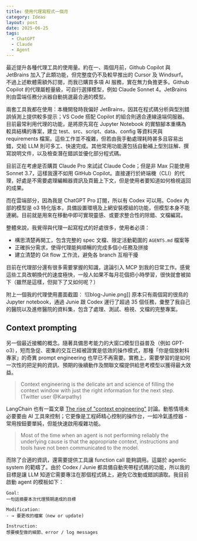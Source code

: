 ```yaml
---
title: 使用代理寫程式一個月
category: Ideas
layout: post
date: 2025-06-25
tags:
  - ChatGPT
  - Claude
  - Agent
---
```

最近提升各種代理工具的使用量。約在一、兩個月前，Github Copilot 與 JetBrains 加入了此類功能，但完整度仍不及較早推出的 Cursor 及 Windsurf。不過上述軟體需額外訂閱，而我已購買多項 AI 服務，實在無力負擔更多。Github Copilot 的代理屬輕量級，可自行選擇模型，例如 Claude Sonnet 4。JetBrains 則由雲端任務分派器自動挑選最合適的模型。

兩套工具我都在使用：本機開發時我偏好 JetBrains，因其在程式碼分析與型別錯誤偵測上提供較多提示；VS Code 搭配 Copilot 的組合則適合連線遠端伺服器。目前最常利用代理的功能，是將原先寫在 Jupyter Notebook 的實驗腳本重構為較具結構的專案，建立 test、src、script、data、config 等資料夾與 requirements 檔案。這些工作並不複雜，但若由我手動處理耗時甚多且容易出錯，交給 LLM 則可多工、快速完成。其他常用功能還包括自動補上型別註解、撰寫說明文件，以及檢查潛在錯誤並優化部分程式碼。

目前正在考慮是否購買 Claude Pro 來試試 Claude Code；但是非 Max 只能使用 Sonnet 3.7，這樣我還不如用 GitHub Copilot。直接運行於終端機（CLI）的代理，好處是不需要處理編輯器資訊及頁籤上下文，但是使用者要知道如何檢視返回的成果。

而在雲端部分，因為我是 ChatGPT Pro 訂閱，所以有 Codex 可以用。Codex 內部的模型是 o3 特化版本，具備設置環境及上網安裝模組的功能，但模型本身不能連網。目前就是用來在移動中即可實現靈感、或要求整合性的除錯、文檔編寫。

整體來說，我覺得與代理一起寫程式的好處很多，使用者必須：

- 構思清楚再開工，包含完整的 spec 文檔、限定活動範圍的 `AGENTS.md` 檔案等
- 正確拆分需求，使得代理能夠順暢的完成多個小任務及拼接
- 建立清楚的 Git flow 工作流，避免各 branch 互相干擾

目前在代理部分還有很多需要掌握的知識，遑論引入 MCP 到我的日常工作。感覺這些工具改朝換代的速度極快，一般人如果不每月花個把小時學習，很快就會被拋下（雖然是這樣，但拋下了又如何呢？）

附上一個我的代理使用畫面截圖：
![[blog-Junie.png]]
原本只有兩個寫的很鳥的 Jupyter notebook，通過 Junie 跟 Codex 運行了超過 35 個任務，彙整了我自己的醫院以及進修醫院的資料集，包含了處理、測試、檢視、文檔的完整專案。

## Context prompting

另一個最近接觸的概念。隨著具備思考能力的大窗口模型日益普及（例如 GPT-o3），短而急促、密集的交互已經被證實是低效的操作模式，那種「你是個放射科專家」的奇異 prompt engineering 也早已不再需要。實務上，需要學習的是如何一次性的把足夠的資訊、預期的後續動作及關聯文檔提供給思考模型以獲得最大效益。

> Context engineering is the delicate art and science of filling the context window with just the right information for the next step. (Twitter user @Karpathy)

LangChain 也有一篇文章 [The rise of "context engineering"](https://blog.langchain.com/the-rise-of-context-engineering/) 討論。動態情境未必要要由 AI 工具來控制；它更像是工程師精心控制的操作台，一如冷氣遙控器 - 常用按鈕要單純，但能快速啟用複雜功能。

> Most of the time when an agent is not performing reliably the underlying cause is that the appropriate context, instructions and tools have not been communicated to the model.

而除了合適的資訊，還需要提供工具讓 function call 能夠調用。這屬於 agentic system 的範疇了。由於 Codex / Junie 都具備自動夾帶程式碼的功能，所以我的目標是讓 LLM 知道它需要專注在那個程式碼上，避免它改動或錯誤讀取。我目前啟動 agent 的模板如下：

```
Goal:
一句話摘要本次代理預期達成的目標

Modification:
- → 要更改的檔案（new or update)

Instruction:
想要模型做的細節、error / log messages
```
